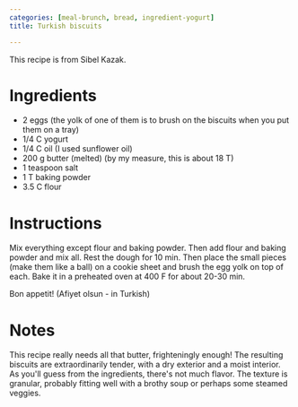 ```yaml
---
categories: [meal-brunch, bread, ingredient-yogurt]
title: Turkish biscuits

---
```

This recipe is from Sibel Kazak.

# Ingredients

* 2 eggs (the yolk of one of them is to brush on the biscuits when you put them on a tray)
* 1/4 C yogurt
* 1/4 C oil (I used sunflower oil)
* 200 g butter (melted) (by my measure, this is about 18 T)
* 1 teaspoon salt
* 1 T baking powder
* 3.5 C flour
# Instructions

Mix everything except flour and baking powder. Then add flour and baking 
powder and mix all. Rest the dough for 10 min. Then place the small pieces 
(make them like a ball) on a cookie sheet and brush the egg yolk on top of 
each. Bake it in a preheated oven at 400 F for about 20-30 min.

Bon appetit! (Afiyet olsun - in Turkish)
# Notes

This recipe really needs all that butter, frighteningly enough!  The resulting biscuits are extraordinarily tender, with a dry exterior and a moist interior.  As you'll guess from the ingredients, there's not much flavor.  The texture is granular, probably fitting well with a brothy soup or perhaps some steamed veggies.  

